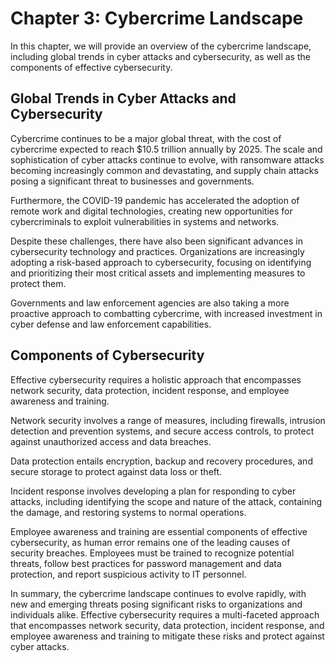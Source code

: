Chapter 3: Cybercrime Landscape
===============================

In this chapter, we will provide an overview of the cybercrime landscape, including global trends in cyber attacks and cybersecurity, as well as the components of effective cybersecurity.

Global Trends in Cyber Attacks and Cybersecurity
------------------------------------------------

Cybercrime continues to be a major global threat, with the cost of cybercrime expected to reach $10.5 trillion annually by 2025. The scale and sophistication of cyber attacks continue to evolve, with ransomware attacks becoming increasingly common and devastating, and supply chain attacks posing a significant threat to businesses and governments.

Furthermore, the COVID-19 pandemic has accelerated the adoption of remote work and digital technologies, creating new opportunities for cybercriminals to exploit vulnerabilities in systems and networks.

Despite these challenges, there have also been significant advances in cybersecurity technology and practices. Organizations are increasingly adopting a risk-based approach to cybersecurity, focusing on identifying and prioritizing their most critical assets and implementing measures to protect them.

Governments and law enforcement agencies are also taking a more proactive approach to combatting cybercrime, with increased investment in cyber defense and law enforcement capabilities.

Components of Cybersecurity
---------------------------

Effective cybersecurity requires a holistic approach that encompasses network security, data protection, incident response, and employee awareness and training.

Network security involves a range of measures, including firewalls, intrusion detection and prevention systems, and secure access controls, to protect against unauthorized access and data breaches.

Data protection entails encryption, backup and recovery procedures, and secure storage to protect against data loss or theft.

Incident response involves developing a plan for responding to cyber attacks, including identifying the scope and nature of the attack, containing the damage, and restoring systems to normal operations.

Employee awareness and training are essential components of effective cybersecurity, as human error remains one of the leading causes of security breaches. Employees must be trained to recognize potential threats, follow best practices for password management and data protection, and report suspicious activity to IT personnel.

In summary, the cybercrime landscape continues to evolve rapidly, with new and emerging threats posing significant risks to organizations and individuals alike. Effective cybersecurity requires a multi-faceted approach that encompasses network security, data protection, incident response, and employee awareness and training to mitigate these risks and protect against cyber attacks.

